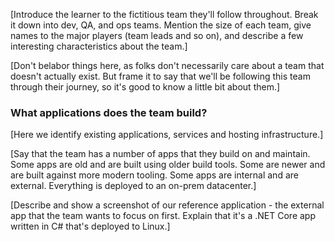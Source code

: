 [Introduce the learner to the fictitious team they'll follow throughout. Break it down into dev, QA, and ops teams. Mention the size of each team, give names to the major players (team leads and so on), and describe a few interesting characteristics about the team.]

[Don't belabor things here, as folks don't necessarily care about a team that doesn't actually exist. But frame it to say that we'll be following this team through their journey, so it's good to know a little bit about them.]

### What applications does the team build?

[Here we identify existing applications, services and hosting infrastructure.]

[Say that the team has a number of apps that they build on and maintain. Some apps are old and are built using older build tools. Some are newer and are built against more modern tooling. Some apps are internal and are external. Everything is deployed to an on-prem datacenter.]

[Describe and show a screenshot of our reference application - the external app that the team wants to focus on first. Explain that it's a .NET Core app written in C# that's deployed to Linux.]

